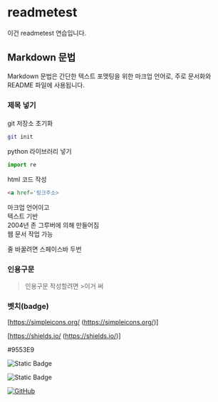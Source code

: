 # readmetest

이건 readmetest 연습입니다.

## Markdown 문법
Markdown 문법은 간단한 텍스트 포맷팅을 위한 마크업 언어로, 주로 문서화와 README 파일에 사용됩니다. 

### 제목 넣기
####

git 저장소 초기화
```bash
git init
```

python 라이브러리 넣기
```py
import re
```

html 코드 작성

```html
<a href='링크주소>
```

마크업 언어이고  
텍스트 기반  
2004년 존 그루버에 의해 만들어짐  
웹 문서 작업 가능  


줄 바꿀려면 스페이스바 두번

### 인용구문
>인용구문 작성할려면 >이거 써

### 벳치(badge)
[https://simpleicons.org/ (https://simpleicons.org/)]

[https://shields.io/ (https://shields.io/)]

#9553E9

![Static Badge](https://img.shields.io/badge/build-passing-brightgreen?style=flat&logo=appveyor&logoColor=violet&logoSize=auto&labelColor=%2323FFB0&color=%2323FFB0)

<img alt="Static Badge" src="https://img.shields.io/badge/build-passing-brightgreen?style=flat&logo=appveyor&logoColor=violet&logoSize=auto&labelColor=%2323FFB0&color=%2323FFB0">

[![GitHub](https://img.shields.io/badge/GitHub-username-%23121011)](https://github.com/username)
